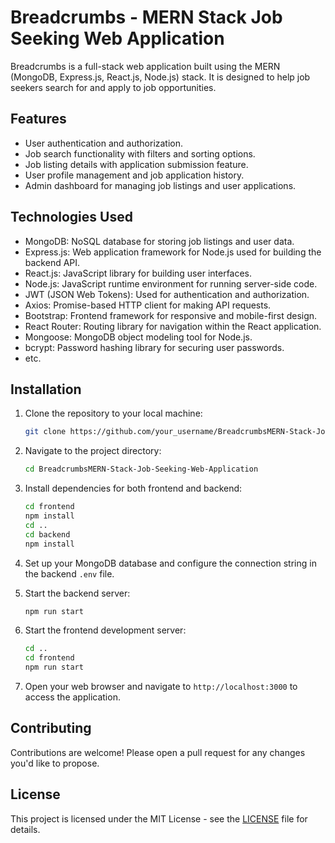 # Breadcrumbs - MERN Stack Job Seeking Web Application

Breadcrumbs is a full-stack web application built using the MERN (MongoDB, Express.js, React.js, Node.js) stack. It is designed to help job seekers search for and apply to job opportunities.

## Features

- User authentication and authorization.
- Job search functionality with filters and sorting options.
- Job listing details with application submission feature.
- User profile management and job application history.
- Admin dashboard for managing job listings and user applications.

## Technologies Used

- MongoDB: NoSQL database for storing job listings and user data.
- Express.js: Web application framework for Node.js used for building the backend API.
- React.js: JavaScript library for building user interfaces.
- Node.js: JavaScript runtime environment for running server-side code.
- JWT (JSON Web Tokens): Used for authentication and authorization.
- Axios: Promise-based HTTP client for making API requests.
- Bootstrap: Frontend framework for responsive and mobile-first design.
- React Router: Routing library for navigation within the React application.
- Mongoose: MongoDB object modeling tool for Node.js.
- bcrypt: Password hashing library for securing user passwords.
- etc.

## Installation

1. Clone the repository to your local machine:
    ```bash
    git clone https://github.com/your_username/BreadcrumbsMERN-Stack-Job-Seeking-Web-Application.git
    ```

2. Navigate to the project directory:
    ```bash
    cd BreadcrumbsMERN-Stack-Job-Seeking-Web-Application
    ```

3. Install dependencies for both frontend and backend:
    ```bash
    cd frontend
    npm install
    cd ..
    cd backend
    npm install
    ```

4. Set up your MongoDB database and configure the connection string in the backend `.env` file.

5. Start the backend server:
    ```bash
    npm run start
    ```

6. Start the frontend development server:
    ```bash
    cd ..
    cd frontend
    npm run start
    ```

7. Open your web browser and navigate to `http://localhost:3000` to access the application.

## Contributing

Contributions are welcome! Please open a pull request for any changes you'd like to propose.

## License

This project is licensed under the MIT License - see the [LICENSE](LICENSE) file for details.
